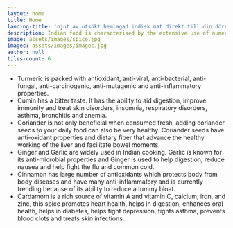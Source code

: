 ```yaml
---
layout: home
title: Home
landing-title: 'njut av utsökt hemlagad indisk mat direkt till din dörr'
description: Indian food is characterised by the extensive use of numerous spices that are essential in providing authentic tastes and deliciously unique flavours. Spices and aromatics are the very heart of Indian cooking. Indians have used herbs and spices in their health practices too.
image: assets/images/spice.jpg
imagec: assets/images/imagec.jpg
author: null
tiles-count: 6
---
```

<ul>
<li>Turmeric is packed with antioxidant, anti-viral, anti-bacterial, anti-fungal, anti-carcinogenic, anti-mutagenic and anti-inflammatory properties.</li>

<li>Cumin has a bitter taste. It has the ability to aid digestion, improve immunity and treat skin disorders, insomnia, respiratory disorders, asthma, bronchitis and anemia.</li>

<li>Coriander is not only beneficial when consumed fresh, adding coriander seeds to your daily food can also be very healthy. Coriander seeds have anti-oxidant properties and dietary fiber that advance the healthy working of the liver and facilitate bowel moments.</li>

<li>Ginger and Garlic are widely used in Indian cooking. Garlic is known for its anti-microbial properties and Ginger is used to help digestion, reduce nausea and help fight the flu and common cold.</li>

<li>Cinnamon has large number of antioxidants which protects body from body diseases and have many anti-inflammatory and is currently trending because of its ability to reduce a tummy bloat.</li>

<li>Cardamom is a rich source of vitamin A and vitamin C, calcium, iron, and zinc, this spice promotes heart health, helps in digestion, enhances oral health, helps in diabetes, helps fight depression, fights asthma, prevents blood clots and treats skin infections.</li>
</ul>
